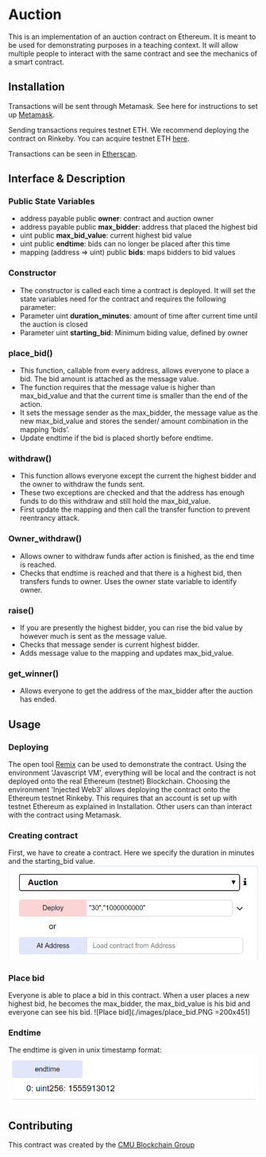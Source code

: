 # Auction

This is an implementation of an auction contract on Ethereum. It is meant to be used for demonstrating purposes in a teaching context. It will allow multiple people to interact with the same contract and see the mechanics of a smart contract.

## Installation

Transactions will be sent through Metamask. See here for instructions to set up [Metamask](https://metamask.io/).

Sending transactions requires testnet ETH. We recommend deploying the contract on Rinkeby. You can acquire testnet ETH [here](https://faucet.rinkeby.io/).

Transactions can be seen in [Etherscan](Etherscan.io).

## Interface & Description

### Public State Variables
* address payable public **owner**: contract and auction owner
* address payable public **max_bidder**: address that placed the highest bid
* uint public **max_bid_value**: current highest bid value
* uint public **endtime**: bids can no longer be placed after this time
* mapping (address => uint) public **bids**: maps bidders to bid values

### Constructor
* The constructor is called each time a contract is deployed. It will set the state variables need for the contract and requires the following parameter:
* Parameter uint **duration_minutes**: amount of time after current time until the auction is closed
* Parameter uint **starting_bid**: Minimum biding value, defined by owner

### place_bid()
* This function, callable from every address, allows everyone to place a bid. The bid amount is attached as the message value.
* The function requires that the message value is higher than max_bid_value and that the current time is smaller than the end of the action.
* It sets the message sender as the max_bidder, the message value as the new max_bid_value and stores the sender/ amount combination in the mapping ‘bids’.
* Update endtime if the bid is placed shortly before endtime.

### withdraw()
* This function allows everyone except the current the highest bidder and the owner to withdraw the funds sent.
* These two exceptions are checked and that the address has enough funds to do this withdraw and still hold the max_bid_value.
* First update the mapping and then call the transfer function to prevent reentrancy attack.

### Owner_withdraw()
* Allows owner to withdraw funds after action is finished, as the end time is reached. 
* Checks that endtime is reached and that there is a highest bid, then transfers funds to owner. Uses the owner state variable to identify owner.

### raise()
* If you are presently the highest bidder, you can rise the bid value by however much is sent as the message value.
* Checks that message sender is current highest bidder.
* Adds message value to the mapping and updates max_bid_value.

### get_winner()
* Allows everyone to get the address of the max_bidder after the auction has ended.

## Usage

### Deploying
The open tool [Remix](https://remix.ethereum.org) can be used to demonstrate the contract. Using the environment 'Javascript VM', everything will be local and the contract is not deployed onto the real Ethereum (testnet) Blockchain.
Choosing the environment 'Injected Web3' allows deploying the contract onto the Ethereum testnet Rinkeby. This requires that an account is set up with testnet Ethereum as explained in Installation. Other users can than interact with the contract using Metamask.

### Creating contract
First, we have to create a contract. Here we specify the duration in minutes and the starting_bid value.
![Creating contract](./images/Creating_contract.PNG)

### Place bid
Everyone is able to place a bid in this contract. When a user places a new highest bid, he becomes the max_bidder, the max_bid_value is his bid and everyone can see his bid.
![Place bid](./images/place_bid.PNG =200x451)

### Endtime
The endtime is given in unix timestamp format:
![Endtime](./images/endtime.PNG)


## Contributing
This contract was created by the [CMU Blockchain Group](http://blockchain.cs.cmu.edu/)
